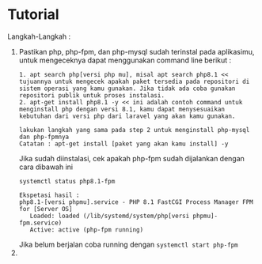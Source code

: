 # Tutorial

Langkah-Langkah :
1. Pastikan php, php-fpm, dan php-mysql sudah terinstal pada aplikasimu, untuk mengeceknya dapat menggunakan command line berikut :
   ```
   1. apt search php[versi php mu], misal apt search php8.1 << tujuannya untuk mengecek apakah paket tersedia pada repositori di sistem operasi yang kamu gunakan. Jika tidak ada coba gunakan repositori publik untuk proses instalasi.
   2. apt-get install php8.1 -y << ini adalah contoh command untuk menginstall php dengan versi 8.1, kamu dapat menysesuaikan kebutuhan dari versi php dari laravel yang akan kamu gunakan.

   lakukan langkah yang sama pada step 2 untuk menginstall php-mysql dan php-fpmnya
   Catatan : apt-get install [paket yang akan kamu install] -y
   ```
   Jika sudah diinstalasi, cek apakah php-fpm sudah dijalankan dengan cara dibawah ini 
   ```
   systemctl status php8.1-fpm

   Ekspetasi hasil :
   php8.1-[versi phpmu].service - PHP 8.1 FastCGI Process Manager FPM for [Server OS]
      Loaded: loaded (/lib/systemd/system/php[versi phpmu]-fpm.service)
      Active: active (php-fpm running)
   ```
   Jika belum berjalan coba running dengan `systemctl start php-fpm`
2. 
